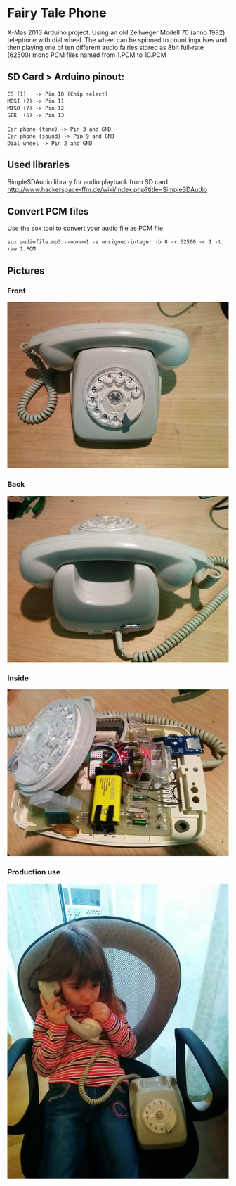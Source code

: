 # Fairy Tale Phone
X-Mas 2013 Arduino project.
Using an old Zellweger Modell 70 (anno 1982) telephone with dial wheel.
The wheel can be spinned to count impulses and then playing one of ten different audio fairies stored as 8bit full-rate (62500) mono PCM files named from 1.PCM to 10.PCM

## SD Card > Arduino pinout:
```
CS (1)   -> Pin 10 (Chip select)
MOSI (2) -> Pin 11
MISO (7) -> Pin 12
SCK  (5) -> Pin 13

Ear phone (tone) -> Pin 3 and GND
Ear phone (sound) -> Pin 9 and GND
Dial wheel -> Pin 2 and GND
```

## Used libraries
SimpleSDAudio library for audio playback from SD card
http://www.hackerspace-ffm.de/wiki/index.php?title=SimpleSDAudio

## Convert PCM files
Use the sox tool to convert your audio file as PCM file
```
sox audiofile.mp3 --norm=1 -e unsigned-integer -b 8 -r 62500 -c 1 -t raw 1.PCM
```
## Pictures
### Front
![](https://github.com/rediculum/FairyTalePhone/raw/master/FairyTalePhone1.jpg)
### Back
![](https://github.com/rediculum/FairyTalePhone/raw/master/FairyTalePhone2.jpg)
### Inside
![](https://github.com/rediculum/FairyTalePhone/raw/master/FairyTalePhone3.jpg)
### Production use
![](https://github.com/rediculum/FairyTalePhone/raw/master/FairyTalePhoneProd.jpg)
